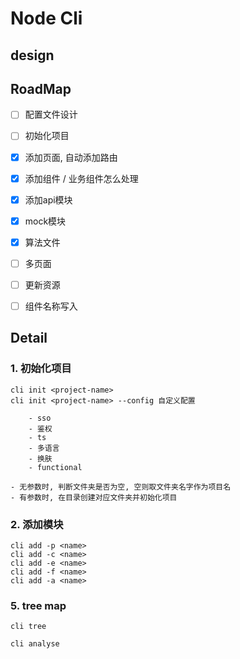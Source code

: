 
# Node Cli

## design

## RoadMap

- [ ] 配置文件设计
- [ ] 初始化项目
- [x] 添加页面, 自动添加路由
- [x] 添加组件 / 业务组件怎么处理
- [x] 添加api模块
- [x] mock模块
- [x] 算法文件
- [ ] 多页面
- [ ] 更新资源

- [ ] 组件名称写入

## Detail

### 1. 初始化项目

    cli init <project-name>
    cli init <project-name> --config 自定义配置

        - sso
        - 鉴权
        - ts
        - 多语言
        - 换肤
        - functional

    - 无参数时, 判断文件夹是否为空, 空则取文件夹名字作为项目名
    - 有参数时, 在目录创建对应文件夹并初始化项目

### 2. 添加模块

    cli add -p <name>
    cli add -c <name>
    cli add -e <name>
    cli add -f <name>
    cli add -a <name>

### 5. tree map

    cli tree

    cli analyse
